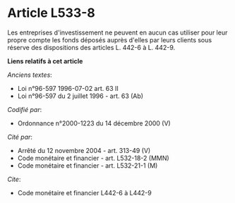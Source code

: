 # Article L533-8

Les entreprises d'investissement ne peuvent en aucun cas utiliser pour leur propre compte les fonds déposés auprès d'elles
par leurs clients sous réserve des dispositions des articles L. 442-6 à L. 442-9.

**Liens relatifs à cet article**

_Anciens textes_:

  - Loi n°96-597 1996-07-02 art. 63 II
  - Loi n°96-597 du 2 juillet 1996 - art. 63 (Ab)

_Codifié par_:

  - Ordonnance n°2000-1223 du 14 décembre 2000 (V)

_Cité par_:

  - Arrêté du 12 novembre 2004 - art. 313-49 (V)
  - Code monétaire et financier - art. L532-18-2 (MMN)
  - Code monétaire et financier - art. L532-21-1 (M)

_Cite_:

  - Code monétaire et financier L442-6 à L442-9
